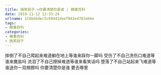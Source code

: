 ```yaml
---
title: 搞笑段子->你要清楚你是谁 | 糗事百科
date: 2019-11-12 12:33:24
urlname: 118bdedec5c69441deef042ed782eb6e
tags: 
- 糗事百科
categories:
- 糗事百科
- 搞笑段子
---
```

摔倒了不自己爬起来难道躺在地上等谁来踩你一脚吗 受伤了不自己洗伤口难道等谁来撒盐吗 流泪了不自己擦掉难道等谁来看笑话吗 堕落了不自己站起来飞难道等谁送你一双翅膀吗 你要清楚你是谁 要去哪里


